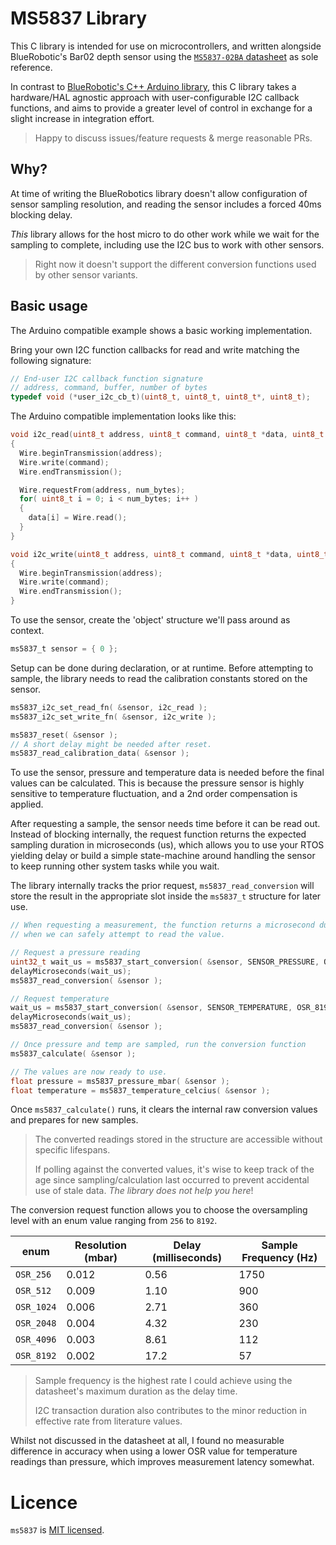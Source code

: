 # MS5837 Library

This C library is intended for use on microcontrollers, and written alongside BlueRobotic's Bar02 depth sensor using the [`MS5837-02BA` datasheet](https://www.te.com/commerce/DocumentDelivery/DDEController?Action=showdoc&DocId=Data+Sheet%7FMS5837-02BA01%7FA8%7Fpdf%7FEnglish%7FENG_DS_MS5837-02BA01_A8.pdf%7FCAT-BLPS0059) as sole reference.

In contrast to [BlueRobotic's C++ Arduino library](https://github.com/bluerobotics/BlueRobotics_MS5837_Library), this C library takes a hardware/HAL agnostic approach with user-configurable I2C callback functions, and aims to provide a greater level of control in exchange for a slight increase in integration effort.

> Happy to discuss issues/feature requests & merge reasonable PRs.

## Why?

At time of writing the BlueRobotics library doesn't allow configuration of sensor sampling resolution, and reading the sensor includes a forced 40ms blocking delay.

*This* library allows for the host micro to do other work while we wait for the sampling to complete, including use the I2C bus to work with other sensors.

> Right now it doesn't support the different conversion functions used by other sensor variants.

## Basic usage

The Arduino compatible example shows a basic working implementation.

Bring your own I2C function callbacks for read and write matching the following signature:

```c
// End-user I2C callback function signature
// address, command, buffer, number of bytes
typedef void (*user_i2c_cb_t)(uint8_t, uint8_t, uint8_t*, uint8_t);
```

The Arduino compatible implementation looks like this:

```c
void i2c_read(uint8_t address, uint8_t command, uint8_t *data, uint8_t num_bytes)
{
  Wire.beginTransmission(address);
  Wire.write(command);
  Wire.endTransmission();

  Wire.requestFrom(address, num_bytes);
  for( uint8_t i = 0; i < num_bytes; i++ )
  {
    data[i] = Wire.read();  
  }
}

void i2c_write(uint8_t address, uint8_t command, uint8_t *data, uint8_t num_bytes)
{
  Wire.beginTransmission(address);
  Wire.write(command);
  Wire.endTransmission();
}
```

To use the sensor, create the 'object' structure we'll pass around as context.

```c 
ms5837_t sensor = { 0 };
```

Setup can be done during declaration, or at runtime. Before attempting to sample, the library needs to read the calibration constants stored on the sensor.

```c
ms5837_i2c_set_read_fn( &sensor, i2c_read );
ms5837_i2c_set_write_fn( &sensor, i2c_write );

ms5837_reset( &sensor );
// A short delay might be needed after reset.
ms5837_read_calibration_data( &sensor );
```

To use the sensor, pressure and temperature data is needed before the final values can be calculated. This is because the pressure sensor is highly sensitive to temperature fluctuation, and a 2nd order compensation is applied.

After requesting a sample, the sensor needs time before it can be read out. Instead of blocking internally, the request function returns the expected sampling duration in microseconds (us), which allows you to use your RTOS yielding delay or build a simple state-machine around handling the sensor to keep running other system tasks while you wait.  

The library internally tracks the prior request, `ms5837_read_conversion` will store the result in the appropriate slot inside the `ms5837_t` structure for later use.

``` c
// When requesting a measurement, the function returns a microsecond duration
// when we can safely attempt to read the value.

// Request a pressure reading
uint32_t wait_us = ms5837_start_conversion( &sensor, SENSOR_PRESSURE, OSR_8192 );
delayMicroseconds(wait_us);
ms5837_read_conversion( &sensor );

// Request temperature
wait_us = ms5837_start_conversion( &sensor, SENSOR_TEMPERATURE, OSR_8192 );
delayMicroseconds(wait_us);
ms5837_read_conversion( &sensor );

// Once pressure and temp are sampled, run the conversion function
ms5837_calculate( &sensor );

// The values are now ready to use.
float pressure = ms5837_pressure_mbar( &sensor );
float temperature = ms5837_temperature_celcius( &sensor );
```

Once `ms5837_calculate()` runs, it clears the internal raw conversion values and prepares for new samples. 

> The converted readings stored in the structure are accessible without specific lifespans.
>
> If polling against the converted values, it's wise to keep track of the age since sampling/calculation last occurred to prevent accidental use of stale data. *The library does not help you here*!

The conversion request function allows you to choose the oversampling level with an enum value ranging from `256` to `8192`. 

| enum       | Resolution (mbar) | Delay (milliseconds) | Sample Frequency (Hz) |
| ---------- | ----------------- | -------------------- | --------------------- |
| `OSR_256`  | 0.012             | 0.56                 | 1750                  |
| `OSR_512`  | 0.009             | 1.10                 | 900                   |
| `OSR_1024` | 0.006             | 2.71                 | 360                   |
| `OSR_2048` | 0.004             | 4.32                 | 230                   |
| `OSR_4096` | 0.003             | 8.61                 | 112                   |
| `OSR_8192` | 0.002             | 17.2                 | 57                    |

> Sample frequency is the highest rate I could achieve using the datasheet's maximum duration as the delay time.
>
> I2C transaction duration also contributes to the minor reduction in effective rate from literature values.

Whilst not discussed in the datasheet at all, I found no measurable difference in accuracy when using a lower OSR value for temperature readings than pressure, which improves measurement latency somewhat.

# Licence

`ms5837` is [MIT licensed](LICENSE.md).